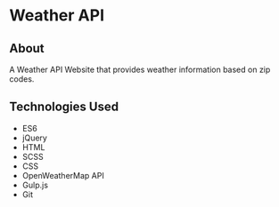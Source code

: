 # Weather API

## About
A Weather API Website that provides weather information based on zip codes.

## Technologies Used
* ES6
* jQuery
* HTML
* SCSS
* CSS
* OpenWeatherMap API
* Gulp.js
* Git
